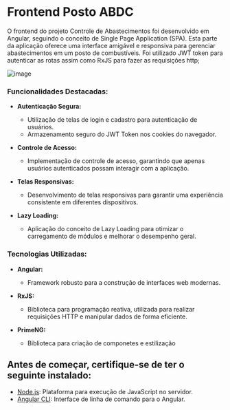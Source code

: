 # Frontend Posto ABDC

O frontend do projeto Controle de Abastecimentos foi desenvolvido em Angular, seguindo o conceito de Single Page Application (SPA). Esta parte da aplicação oferece uma interface amigável e responsiva para gerenciar abastecimentos em um posto de combustíveis. Foi utilizado JWT token para autenticar as rotas assim como RxJS para fazer as requisições http;

![image](https://github.com/joaoedson-dantas/frontend-posto/assets/114243172/fdde6a8f-cf10-4885-86e9-d4e04cf6a785)

### Funcionalidades Destacadas:

- **Autenticação Segura:**
  - Utilização de telas de login e cadastro para autenticação de usuários.
  - Armazenamento seguro do JWT Token nos cookies do navegador.

- **Controle de Acesso:**
  - Implementação de controle de acesso, garantindo que apenas usuários autenticados possam interagir com a aplicação.

- **Telas Responsivas:**
  - Desenvolvimento de telas responsivas para garantir uma experiência consistente em diferentes dispositivos.

- **Lazy Loading:**
  - Aplicação do conceito de Lazy Loading para otimizar o carregamento de módulos e melhorar o desempenho geral.
 
 ### Tecnologias Utilizadas:

- **Angular:**
  - Framework robusto para a construção de interfaces web modernas.

- **RxJS:**
  - Biblioteca para programação reativa, utilizada para realizar requisições HTTP e manipular dados de forma eficiente.
    
- **PrimeNG:**
  - Biblioteca para criação de componetes e estilização

## Antes de começar, certifique-se de ter o seguinte instalado:

- [Node.js](https://nodejs.org/): Plataforma para execução de JavaScript no servidor.
- [Angular CLI](https://cli.angular.io/): Interface de linha de comando para o Angular.

